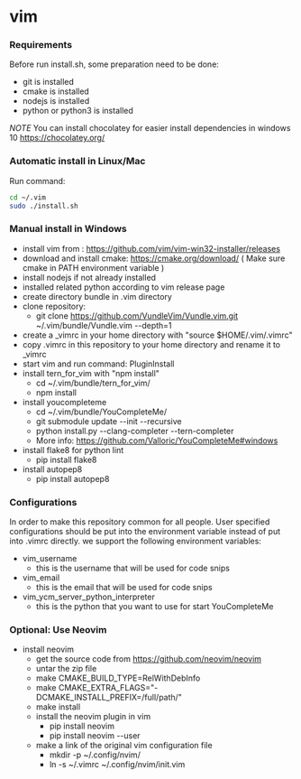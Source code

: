 # vim

### Requirements
Before run install.sh, some preparation need to be done:
* git is installed
* cmake is installed
* nodejs is installed
* python or python3 is installed

*NOTE*
You can install chocolatey for easier install dependencies in windows 10
https://chocolatey.org/

### Automatic install in Linux/Mac
Run command:
```bash
cd ~/.vim
sudo ./install.sh
```

### Manual install in Windows
* install vim from : https://github.com/vim/vim-win32-installer/releases
* download and install cmake: https://cmake.org/download/  ( Make sure cmake in PATH environment variable )
* install nodejs if not already installed
* installed related python according to vim release page
* create directory bundle in .vim directory
* clone repository:
    * git clone https://github.com/VundleVim/Vundle.vim.git ~/.vim/bundle/Vundle.vim --depth=1
* create a _vimrc in your home directory with "source $HOME/.vim/.vimrc"
* copy .vimrc in this repository to your home directory and rename it to \_vimrc
* start vim and run command: PluginInstall
* install tern_for_vim with "npm install"
    * cd ~/.vim/bundle/tern_for_vim/
    * npm install
* install youcompleteme
    * cd ~/.vim/bundle/YouCompleteMe/
    * git submodule update --init --recursive
    * python install.py --clang-completer --tern-completer
    * More info: https://github.com/Valloric/YouCompleteMe#windows
* install flake8 for python lint
    * pip install flake8
* install autopep8
    * pip install autopep8 

### Configurations
In order to make this repository common for all people. User specified
configurations should be put into the environment variable instead of put into
.vimrc directly. we support the following environment variables:
* vim_username
    * this is the username that will be used for code snips
* vim_email
    * this is the email that will be used for code snips
* vim_ycm_server_python_interpreter
    * this is the python that you want to use for start YouCompleteMe

### Optional: Use Neovim
* install neovim
    * get the source code from https://github.com/neovim/neovim
    * untar the zip file
    * make CMAKE_BUILD_TYPE=RelWithDebInfo
    * make CMAKE_EXTRA_FLAGS="-DCMAKE_INSTALL_PREFIX=/full/path/"
    * make install
    * install the neovim plugin in vim
        * pip install neovim
        * pip install neovim --user
    * make a link of the original vim configuration file
        * mkdir -p ~/.config/nvim/
        * ln -s ~/.vimrc ~/.config/nvim/init.vim
